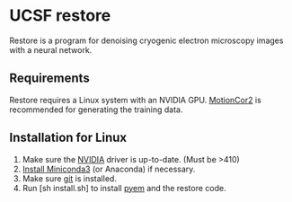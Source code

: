 # UCSF restore

Restore is a program for denoising cryogenic electron microscopy images with a neural network. 

## Requirements
Restore requires a Linux system with an NVIDIA GPU. 
[MotionCor2](https://msg.ucsf.edu/software) is recommended for generating the training data. 

## Installation for Linux

1. Make sure the [NVIDIA](https://www.nvidia.com/Download/index.aspx?lang=en-us) driver is up-to-date. (Must be >410)
2. [Install Miniconda3](https://conda.io/projects/conda/en/latest/user-guide/install/linux.html) (or Anaconda) if necessary. 
3. Make sure [git](https://git-scm.com/download/linux) is installed. 
4. Run [sh install.sh] to install [pyem](https://github.com/asarnow/pyem) and the restore code. 
